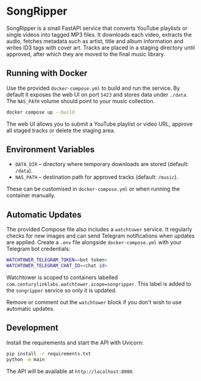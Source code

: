 # SongRipper

SongRipper is a small FastAPI service that converts YouTube playlists or single videos into tagged MP3 files.
It downloads each video, extracts the audio, fetches metadata such as artist, title and album
information and writes ID3 tags with cover art.  Tracks are placed in a staging directory until
approved, after which they are moved to the final music library.

## Running with Docker

Use the provided `docker-compose.yml` to build and run the service.  By default it exposes the
web UI on port `5423` and stores data under `./data`.  The `NAS_PATH` volume should point to your
music collection.

```bash
docker compose up --build
```

The web UI allows you to submit a YouTube playlist or video URL, approve all staged tracks
or delete the staging area.

## Environment Variables

- `DATA_DIR` – directory where temporary downloads are stored (default: `/data`).
- `NAS_PATH` – destination path for approved tracks (default: `/music`).

These can be customised in `docker-compose.yml` or when running the container manually.

## Automatic Updates

The provided Compose file also includes a `watchtower` service.  It regularly
checks for new images and can send Telegram notifications when updates are
applied.  Create a `.env` file alongside `docker-compose.yml` with your
Telegram bot credentials:

```bash
WATCHTOWER_TELEGRAM_TOKEN=<bot token>
WATCHTOWER_TELEGRAM_CHAT_ID=<chat id>
```

Watchtower is scoped to containers labelled `com.centurylinklabs.watchtower.scope=songripper`.
This label is added to the `songripper` service so only it is updated.

Remove or comment out the `watchtower` block if you don't wish to use automatic
updates.

## Development

Install the requirements and start the API with Uvicorn:

```bash
pip install -r requirements.txt
python -m main
```

The API will be available at `http://localhost:8000`.
